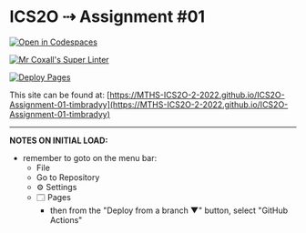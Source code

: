 # ICS2O ⇢ Assignment #01

[![Open in Codespaces](https://classroom.github.com/assets/launch-codespace-f4981d0f882b2a3f0472912d15f9806d57e124e0fc890972558857b51b24a6f9.svg)](https://classroom.github.com/open-in-codespaces?assignment_repo_id=10321982)

[![Mr Coxall's Super Linter](https://github.com/MTHS-ICS2O-2-2022/ICS2O-Assignment-01-timbradyy/workflows/Mr%20Coxall's%20Super%20Linter/badge.svg)](https://github.com/MTHS-ICS2O-2-2022/ICS2O-Assignment-01-timbradyy/actions)

[![Deploy Pages](https://github.com/MTHS-ICS2O-2-2022/ICS2O-Assignment-01-timbradyy/workflows/Deploy%20Pages/badge.svg)](https://github.com/MTHS-ICS2O-2-2022/ICS2O-Assignment-01-timbradyy/actions)

This site can be found at: [https://MTHS-ICS2O-2-2022.github.io/ICS2O-Assignment-01-timbradyy](https://MTHS-ICS2O-2-2022.github.io/ICS2O-Assignment-01-timbradyy)

---

**NOTES ON INITIAL LOAD:**
- remember to goto on the menu bar:
  - File
  - Go to Repository
  - ⚙ Settings
  - 🗔 Pages
    - then from the "Deploy from a branch ▼" button, select "GitHub Actions"
